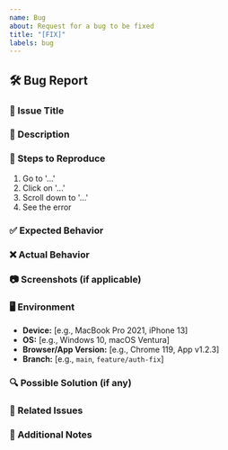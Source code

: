 ```yaml
---
name: Bug
about: Request for a bug to be fixed
title: "[FIX]"
labels: bug
---
```


## 🛠 Bug Report

### 📌 Issue Title

<!-- A clear and descriptive title (e.g., "Fix: Login button not responding on mobile") -->

### 📝 Description

<!-- Describe the issue in detail. Include steps to reproduce, expected behavior, and actual behavior. -->

### 🔄 Steps to Reproduce

1. Go to '...'
2. Click on '...'
3. Scroll down to '...'
4. See the error

### ✅ Expected Behavior

<!-- Describe what should happen instead. -->

### ❌ Actual Behavior

<!-- Describe what is actually happening. -->

### 📷 Screenshots (if applicable)

<!-- Attach screenshots or screen recordings to help illustrate the issue. -->

### 🖥 Environment

- **Device:** [e.g., MacBook Pro 2021, iPhone 13]
- **OS:** [e.g., Windows 10, macOS Ventura]
- **Browser/App Version:** [e.g., Chrome 119, App v1.2.3]
- **Branch:** [e.g., `main`, `feature/auth-fix`]

### 🔍 Possible Solution (if any)

<!-- If you have an idea of how to fix the issue, mention it here. -->

### 📌 Related Issues

<!-- Link any related issues, e.g., "Related to #123" or "Blocks #456" -->

### 💬 Additional Notes

<!-- Any other information or context you want to provide. -->
